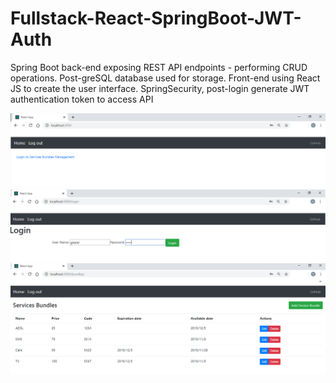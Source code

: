 # Fullstack-React-SpringBoot-JWT-Auth
Spring Boot back-end exposing REST API endpoints - performing CRUD operations. Post-greSQL database used for storage. Front-end using React JS to create the user interface. SpringSecurity, post-login generate JWT authentication token to access API


![App Screenshot](Screenshots/Untitled.png)
![App Screenshot](Screenshots/Untitledlogin.png)
![App Screenshot](Screenshots/UntitledloginLIST.png)
